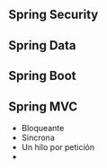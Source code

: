 

## Spring Security


## Spring Data


## Spring Boot

## Spring MVC

- Bloqueante
- Sincrona
- Un hilo por petición
- 